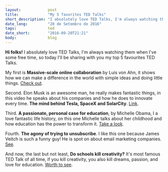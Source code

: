 ```yaml
---
layout:            post
title:             "My 5 favorites TED Talks"
short_description: "I absolutely love TED Talks, I'm always watching them when I've some free time, so today I'll be sharing with you my top 5 favourites TED Talks."
date_long:         "20 de Setembro de 2016"
tags:              ted
date_short:        "2016-09-20T21:21"
body:              blog
---
```


**Hi folks!** I absolutely love TED Talks, I'm always watching them when I've some free time, so today I'll be sharing with you my top 5 favourites TED Talks.

My first is **Massive-scale online collaboration** by Luis von Ahn, it shows how we can make a difference in the world with simple ideas and doing little things. [Check out](https://www.ted.com/talks/luis_von_ahn_massive_scale_online_collaboration).

Second. Elon Musk is an awesome man, he really makes fantastic things, in this video he speaks about his companies and how he does to innovate every time. **The mind behind Tesla, SpaceX and SolarCity**. [Link](https://www.ted.com/talks/elon_musk_the_mind_behind_tesla_spacex_solarcity).

Third. **A passionate, personal case for education**, by Michelle Obama, I a love fantastic life history, on this one Michelle talks about her childhood and how education has the power to transform it. [Take a look](http://www.ted.com/talks/michelle_obama).

Fourth. **The agony of trying to unsubscribe**. I like this one because James Veitch is such a funny guy! He is spot on about email marketing companies. [See](https://www.ted.com/talks/james_veitch_the_agony_of_trying_to_unsubscribe).

And now, the last but not least, **Do schools kill creativity?** It's most famous TED Talk of all time, if you kill creativity, you also kill dreams, passion, and love for education. [Worth to see](https://www.ted.com/talks/ken_robinson_says_schools_kill_creativity).